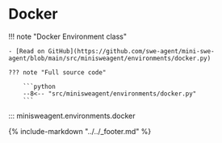 # Docker

!!! note "Docker Environment class"

    - [Read on GitHub](https://github.com/swe-agent/mini-swe-agent/blob/main/src/minisweagent/environments/docker.py)

    ??? note "Full source code"

        ```python
        --8<-- "src/minisweagent/environments/docker.py"
        ```

::: minisweagent.environments.docker

{% include-markdown "../../_footer.md" %}